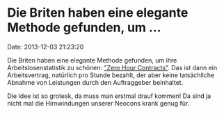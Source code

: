 Die Briten haben eine elegante Methode gefunden, um \...
========================================================

Date: 2013-12-03 21:23:20

Die Briten haben eine elegante Methode gefunden, um ihre
Arbeitslosenstatistik zu schönen: [\"Zero Hour
Contracts\"](http://www.theguardian.com/uk-news/2013/sep/08/zero-hours-contracts-unite-survey).
Das ist dann ein Arbeitsvertrag, natürlich pro Stunde bezahlt, der aber
keine tatsächliche Abnahme von Leistungen durch den Auftraggeber
beinhaltet.

Die Idee ist so grotesk, da muss man erstmal drauf kommen! Da sind ja
nicht mal die Hirnwindungen unserer Neocons krank genug für.
